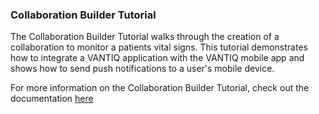 ### Collaboration Builder Tutorial
The Collaboration Builder Tutorial walks through the creation of a collaboration to monitor a patients vital signs. This
tutorial demonstrates how to integrate a VANTIQ application with the VANTIQ mobile app and shows how to send push notifications
to a user's mobile device.

For more information on the Collaboration Builder Tutorial, check out the documentation [here](/docs/system/tutorials/collaboration/index.html)
